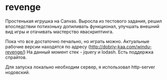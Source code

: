 # revenge

Простенькая игрушка на Canvas. Выросла из тестового задания, решил впоследствии потихоньку допиливать функционал, улучшать внешний вид игры и отачивать мастерство яваскриптинга.

Пока что все достаточно печально, но играть можно. Актуальные рабочие версии находятся по адресу (http://dobriy-kaa.com/windu-revenge/)
На данный момент стек - jquery и lodash. Есть поддержка спрайтов.

Для запуска локально необходим сервер, я использовал http-server нодовский.
